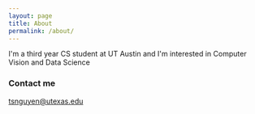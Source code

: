 ```yaml
---
layout: page
title: About
permalink: /about/
---
```


I'm a third year CS student at UT Austin and I'm interested in Computer Vision and Data Science

### Contact me

[tsnguyen@utexas.edu](mailto:tsnguyen@utexas.edu)

